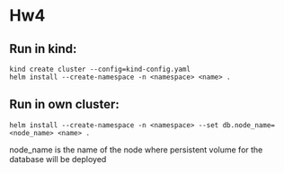 # Hw4
## Run in kind:
```
kind create cluster --config=kind-config.yaml
helm install --create-namespace -n <namespace> <name> .
```
## Run in own cluster:
```
helm install --create-namespace -n <namespace> --set db.node_name=<node_name> <name> .
```
node_name is the name of the node where persistent volume for the database will be deployed

